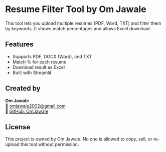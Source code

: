 # Resume Filter Tool by Om Jawale

This tool lets you upload multiple resumes (PDF, Word, TXT) and filter them by keywords. It shows match percentages and allows Excel download.

## Features
- Supports PDF, DOCX (Word), and TXT
- Match % for each resume
- Download result as Excel
- Built with Streamlit

## Created by
**Om Jawale**  
📧 omjawale2002@gmail.com  
🔗 [GitHub: OmJawale](https://github.com/OmJawale)

## License
This project is owned by Om Jawale. No one is allowed to copy, sell, or re-upload this tool without permission.